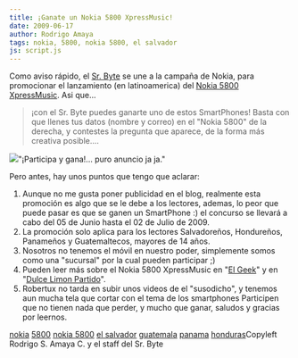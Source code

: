 ```yaml
---
title: ¡Ganate un Nokia 5800 XpressMusic!
date: 2009-06-17
author: Rodrigo Amaya
tags: nokia, 5800, nokia 5800, el salvador
js: script.js
---
```


Como aviso rápido, el [Sr. Byte](http://twitter.com/srbyte) se une a la campaña de Nokia, para promocionar el lanzamiento (en
      latinoamerica) del [Nokia 5800 XpressMusic](http://www.srbyte.com/2009/06/review-nokia-5800-xpressmusic-13.html).
Asi que...
> ¡con
> el Sr. Byte puedes ganarte uno de estos SmartPhones!
Basta con que llenes
      tus datos (nombre y correo) en el "Nokia 5800" de la derecha, y contestes la pregunta que
      aparece, de la forma más creativa posible....

[![](http://3.bp.blogspot.com/_ayvorITawE4/SjkkwrshdxI/AAAAAAAACCo/4cj0AnJxJic/s320/nokia5800.png)](http://3.bp.blogspot.com/_ayvorITawE4/SjkkwrshdxI/AAAAAAAACCo/4cj0AnJxJic/s1600-h/nokia5800.png)"¡Participa y gana!... puro
      anuncio ja ja."

Pero antes, hay
      unos puntos que tengo que aclarar:

1. Aunque no me gusta poner publicidad en el blog, realmente esta promoción es algo que se le debe a los lectores, ademas, lo peor que puede pasar es que se ganen un SmartPhone :) el concurso se llevará a cabo del 05 de Junio hasta el 02 de Julio de 2009.
2. La promoción solo aplica para los lectores Salvadoreños, Hondureños, Panameños y Guatemaltecos, mayores de 14 años.
3. Nosotros no tenemos el móvil en nuestro poder, simplemente somos como una "sucursal" por la cual pueden participar ;)
4. Pueden leer más sobre el Nokia 5800 XpressMusic en "[El Geek](http://elgeek.info/post/120644221/nokia-5800)" y en "[Dulce Limon Partido](http://dulcelimonpartido.blogspot.com/2009/06/nokia-5800-xpressmusic-mi-review-y.html)".
5. Robertux no tarda en subir unos videos de el "susodicho", y tenemos aun mucha tela que cortar con el tema de los smartphones
Participen que no tienen nada que perder, y mucho que ganar, saludos y
      gracias por leernos.

[nokia](http://www.blogalaxia.com/tags/nokia) [5800](http://www.blogalaxia.com/tags/5800) [nokia 5800](http://www.blogalaxia.com/tags/nokia+5800) [el salvador](http://www.blogalaxia.com/tags/el+salvador) [guatemala](http://www.blogalaxia.com/tags/guatemala) [panama](http://www.blogalaxia.com/tags/panama) [honduras](http://www.blogalaxia.com/tags/honduras)Copyleft Rodrigo S.
      Amaya C. y el staff del Sr. Byte